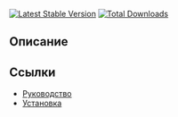 [![Latest Stable Version](https://poser.pugx.org/yii2woop/yii2-summary/v/stable.png)](https://packagist.org/packages/yii2woop/yii2-summary)
[![Total Downloads](https://poser.pugx.org/yii2woop/yii2-summary/downloads.png)](https://packagist.org/packages/yii2woop/yii2-summary)

## Описание



## Ссылки

* [Руководство](guide/ru/README.md)
* [Установка](guide/ru/install.md)
